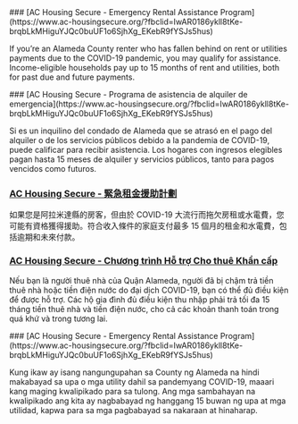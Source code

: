 <RenderIf language="en">
### [AC Housing Secure - Emergency Rental Assistance Program](https://www.ac-housingsecure.org/?fbclid=IwAR0186ykll8tKe-brqbLkMHiguYJQc0buUF1o6SjhXg_EKebR9fYSJs5hus)

If you’re an Alameda County renter who has fallen behind on rent or utilities payments due to the COVID-19 pandemic, you may qualify for assistance. Income-eligible households pay up to 15 months of rent and utilities, both for past due and future payments.

</RenderIf>
<RenderIf language="es">
### [AC Housing Secure - Programa de asistencia de alquiler de emergencia](https://www.ac-housingsecure.org/?fbclid=IwAR0186ykll8tKe-brqbLkMHiguYJQc0buUF1o6SjhXg_EKebR9fYSJs5hus)

Si es un inquilino del condado de Alameda que se atrasó en el pago del alquiler o de los servicios públicos debido a la pandemia de COVID-19, puede calificar para recibir asistencia. Los hogares con ingresos elegibles pagan hasta 15 meses de alquiler y servicios públicos, tanto para pagos vencidos como futuros.
</RenderIf>
<RenderIf language="zh">

### [AC Housing Secure - 緊急租金援助計劃](https://www.ac-housingsecure.org/?fbclid=IwAR0186ykll8tKe-brqbLkMHiguYJQc0buUF1o6SjhXg_EKebR9fYSJs5hus)

如果您是阿拉米達縣的房客，但由於 COVID-19 大流行而拖欠房租或水電費，您可能有資格獲得援助。符合收入條件的家庭支付最多 15 個月的租金和水電費，包括逾期和未來付款。
</RenderIf>
<RenderIf language="vi">

### [AC Housing Secure - Chương trình Hỗ trợ Cho thuê Khẩn cấp](https://www.ac-housingsecure.org/?fbclid=IwAR0186ykll8tKe-brqbLkMHiguYJQc0buUF1o6SjhXg_EKebR9fYSJs5hus)

Nếu bạn là người thuê nhà của Quận Alameda, người đã bị chậm trả tiền thuê nhà hoặc tiền điện nước do đại dịch COVID-19, bạn có thể đủ điều kiện để được hỗ trợ. Các hộ gia đình đủ điều kiện thu nhập phải trả tối đa 15 tháng tiền thuê nhà và tiền điện nước, cho cả các khoản thanh toán trong quá khứ và trong tương lai.

</RenderIf>
<RenderIf language="tl">
### [AC Housing Secure - Emergency Rental Assistance Program](https://www.ac-housingsecure.org/?fbclid=IwAR0186ykll8tKe-brqbLkMHiguYJQc0buUF1o6SjhXg_EKebR9fYSJs5hus)

Kung ikaw ay isang nangungupahan sa County ng Alameda na hindi makabayad sa upa o mga utility dahil sa pandemyang COVID-19, maaari kang maging kwalipikado para sa tulong. Ang mga sambahayan na kwalipikado ang kita ay nagbabayad ng hanggang 15 buwan ng upa at mga utilidad, kapwa para sa mga pagbabayad sa nakaraan at hinaharap.

</RenderIf>
